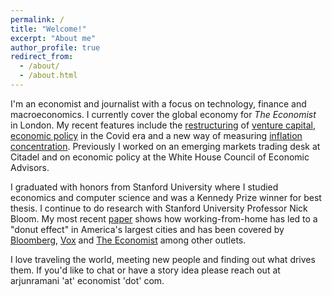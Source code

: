 ```yaml
---
permalink: /
title: "Welcome!"
excerpt: "About me"
author_profile: true
redirect_from: 
  - /about/
  - /about.html
---
```



I'm an economist and journalist with a focus on technology, finance and macroeconomics. I currently cover the global economy for <i>The Economist</i> in London. My recent features include the [restructuring](https://www.economist.com/finance-and-economics/2021/11/23/the-bright-new-age-of-venture-capital/21806438) of [venture capital](https://www.economist.com/leaders/2021/11/27/adventure-capitalism), [economic policy](https://www.economist.com/briefing/2021/10/23/enter-third-wave-economics) in the Covid era and a new way of measuring [inflation concentration](https://www.economist.com/graphic-detail/2021/11/06/a-handful-of-items-are-driving-inflation-in-america). Previously I worked on an emerging markets trading desk at Citadel and on economic policy at the White House Council of Economic Advisors.

I graduated with honors from Stanford University where I studied economics and computer science and was a Kennedy Prize winner for best thesis. I continue to do research with Stanford University Professor Nick Bloom. My most recent [paper](https://www.nber.org/system/files/working_papers/w28876/w28876.pdf) shows how working-from-home has led to a "donut effect" in America's largest cities and has been covered by [Bloomberg](https://www.bloomberg.com/news/articles/2021-06-01/americans-are-done-with-5-days-a-week-in-the-office-here-s-what-that-means-for-the-economy), [Vox](https://www.vox.com/recode/22714777/remote-work-from-home-city-suburbs-housing-traffic) and [The Economist](https://www.economist.com/graphic-detail/2021/07/04/covid-19-has-persuaded-americans-to-leave-city-centres) among other outlets. 

I love traveling the world, meeting new people and finding out what drives them. If you'd like to chat or have a story idea please reach out at arjunramani 'at' economist 'dot' com.

